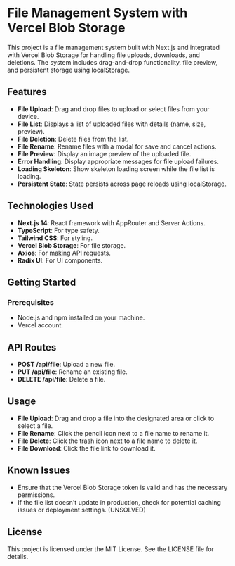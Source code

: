 # File Management System with Vercel Blob Storage

This project is a file management system built with Next.js and integrated with Vercel Blob Storage for handling file uploads, downloads, and deletions. The system includes drag-and-drop functionality, file preview, and persistent storage using localStorage.

## Features

- **File Upload**: Drag and drop files to upload or select files from your device.
- **File List**: Displays a list of uploaded files with details (name, size, preview).
- **File Deletion**: Delete files from the list.
- **File Rename**: Rename files with a modal for save and cancel actions.
- **File Preview**: Display an image preview of the uploaded file.
- **Error Handling**: Display appropriate messages for file upload failures.
- **Loading Skeleton**: Show skeleton loading screen while the file list is loading.
- **Persistent State**: State persists across page reloads using localStorage.

## Technologies Used

- **Next.js 14**: React framework with AppRouter and Server Actions.
- **TypeScript**: For type safety.
- **Tailwind CSS**: For styling.
- **Vercel Blob Storage**: For file storage.
- **Axios**: For making API requests.
- **Radix UI**: For UI components.

## Getting Started

### Prerequisites

- Node.js and npm installed on your machine.
- Vercel account.

## API Routes

- **POST /api/file**: Upload a new file.
- **PUT /api/file**: Rename an existing file.
- **DELETE /api/file**: Delete a file.

## Usage

- **File Upload**: Drag and drop a file into the designated area or click to select a file.
- **File Rename**: Click the pencil icon next to a file name to rename it.
- **File Delete**: Click the trash icon next to a file name to delete it.
- **File Download**: Click the file link to download it.

## Known Issues

- Ensure that the Vercel Blob Storage token is valid and has the necessary permissions.
- If the file list doesn't update in production, check for potential caching issues or deployment settings. (UNSOLVED)

## License

This project is licensed under the MIT License. See the LICENSE file for details.